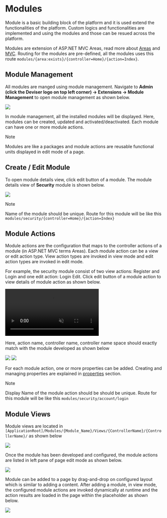 # Modules
Module is a basic building block of the platform and it is used extend the functionalities of the platform. Custom logics and functionalities are implemented and using the modules and those can be resued across the platform.

Modules are extension of ASP.NET MVC Areas, read more about <a href="https://docs.microsoft.com/en-us/aspnet/core/mvc/controllers/areas?view=aspnetcore-2.1" target="_blank">Areas</a> and <a href="https://docs.microsoft.com/en-us/aspnet/core/mvc/overview?view=aspnetcore-2.1" target="_blank">MVC</a>. Routing for the modules are pre-defined, all the modules uses this route `modules/{area:exists}/{controller=Home}/{action=Index}`.

## Module Management
All modules are manged using module management. Navigate to **Admin (click the Deviser logo on top left corner) -> Extensions -> Module Management** to open module management as shown below.

<img class="img-popup" src="../../assets/images/Module_ModuleManagement.png">

In module management, all the installed modules will be displayed. Here, modules can be created, updated and activated/deactivated. Each module can have one or more module actions. 

>[!NOTE]
>Modules are like a packages and module actions are reusable functional units displayed in edit mode of a page.

## Create / Edit Module
To open module details view, click edit button of a module. The module details view of **Security** module is shown below.

<img class="img-popup" src="../../assets/images/Module_ModuleManagementEdit.png">

>[!NOTE]
>Name of the module should be unique. Route for this module will be like this `modules/security/{controller=Home}/{action=Index}`

## Module Actions
Module actions are the configuration that maps to the controller actions of a module (in ASP.NET MVC terms Areas). Each module action can be a view or edit action type. View action types are invoked in view mode and edit action types are invoked in edit mode.

For example, the security module consist of two view actions: Register and Login and one edit action: Login Edit. Click edit button of a module action to view details of module action as shown below.

<video class="video-popup"  autoplay muted loop>
  <source src="../../assets/videos/Module_ModuleActionEdit.mp4" type="video/mp4">
  Your browser does not support HTML5 video.
</video>

Here, action name, controller name, controller name space should exactly match with the module developed as shown below

<img class="img-popup" src="../../assets/images/Module_ModuleAction.png">

<img class="img-popup" src="../../assets/images/Module_ModuleActionInModule.png">

For each module action, one or more properties can be added. Creating and managing properties are explained in [properties](properties.md) section.

>[!NOTE]
>Display Name of the module action should be should be unique. Route for this module will be like this `modules/security/account/login`

## Module Views

Module views are located in `[ApplicationRoot]/Modules/{Module_Name}/Views/{ControllerName}/{ControllerName}/` as shown below

<img class="img-popup" src="../../assets/images/Module_ModuleViews.png">

Once the module has been developed and configured, the module actions are listed in left pane of page edit mode as shown below. 

<img class="img-popup" src="../../assets/images/Module_InPageEdit.png">

Module can be added to a page by drag-and-drop on configured layout which is similar to adding a content. After adding a module, in view mode, the configured module actions are invoked dynamically at runtime and the action results are loaded in the page within the placeholder as shown below.

<img class="img-popup" src="../../assets/images/Module_InPageView.png">